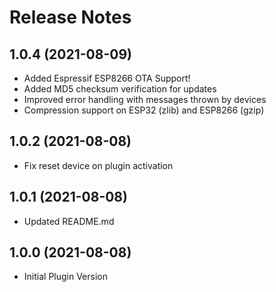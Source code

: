 # Release Notes

## 1.0.4 (2021-08-09)

- Added Espressif ESP8266 OTA Support!
- Added MD5 checksum verification for updates
- Improved error handling with messages thrown by devices
- Compression support on ESP32 (zlib) and ESP8266 (gzip)

## 1.0.2 (2021-08-08)

- Fix reset device on plugin activation

## 1.0.1 (2021-08-08)

- Updated README.md

## 1.0.0 (2021-08-08)

- Initial Plugin Version